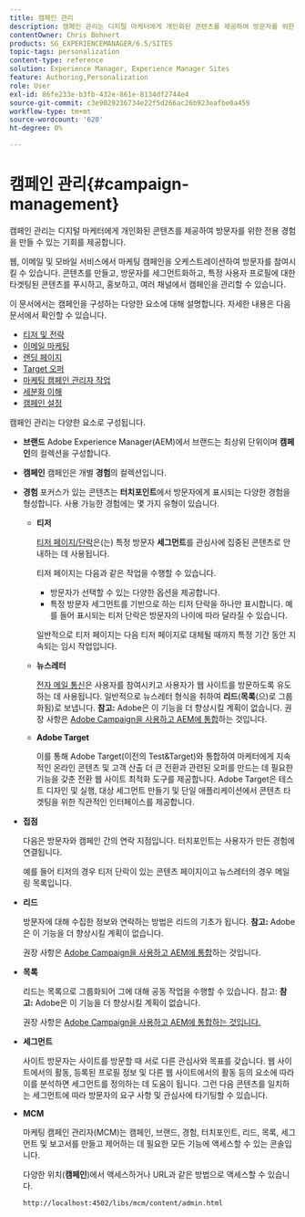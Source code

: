 ```yaml
---
title: 캠페인 관리
description: 캠페인 관리는 디지털 마케터에게 개인화된 콘텐츠를 제공하여 방문자를 위한 전용 경험을 만들 수 있는 기회를 제공합니다. 웹, 이메일 및 모바일 서비스에서 마케팅 캠페인을 오케스트레이션하여 방문자를 참여시킬 수 있습니다.
contentOwner: Chris Bohnert
products: SG_EXPERIENCEMANAGER/6.5/SITES
topic-tags: personalization
content-type: reference
solution: Experience Manager, Experience Manager Sites
feature: Authoring,Personalization
role: User
exl-id: 86fe233e-b3fb-432e-861e-8134df2744e4
source-git-commit: c3e9029236734e22f5d266ac26b923eafbe0a459
workflow-type: tm+mt
source-wordcount: '620'
ht-degree: 0%

---
```


# 캠페인 관리{#campaign-management}

캠페인 관리는 디지털 마케터에게 개인화된 콘텐츠를 제공하여 방문자를 위한 전용 경험을 만들 수 있는 기회를 제공합니다.

웹, 이메일 및 모바일 서비스에서 마케팅 캠페인을 오케스트레이션하여 방문자를 참여시킬 수 있습니다. 콘텐츠를 만들고, 방문자를 세그먼트화하고, 특정 사용자 프로필에 대한 타겟팅된 콘텐츠를 푸시하고, 홍보하고, 여러 채널에서 캠페인을 관리할 수 있습니다.

이 문서에서는 캠페인을 구성하는 다양한 요소에 대해 설명합니다. 자세한 내용은 다음 문서에서 확인할 수 있습니다.

* [티저 및 전략](/help/sites-classic-ui-authoring/classic-personalization-campaigns-teasers-strategy.md)
* [이메일 마케팅](/help/sites-classic-ui-authoring/classic-personalization-campaigns-email.md)
* [랜딩 페이지](/help/sites-classic-ui-authoring/classic-personalization-campaigns-landingpage.md)
* [Target 오퍼](/help/sites-classic-ui-authoring/classic-personalization-campaigns-target-offers.md)
* [마케팅 캠페인 관리자 작업](/help/sites-classic-ui-authoring/classic-personalization-campaigns-mktg-manager.md)
* [세분화 이해](/help/sites-classic-ui-authoring/classic-personalization-campaigns-segmentation.md)
* [캠페인 설정](/help/sites-classic-ui-authoring/classic-personalization-campaigns-setting-up-your.md)

캠페인 관리는 다양한 요소로 구성됩니다.

* **브랜드**
Adobe Experience Manager(AEM)에서 브랜드는 최상위 단위이며 **캠페인**&#x200B;의 컬렉션을 구성합니다.

* **캠페인**
캠페인은 개별 **경험**&#x200B;의 컬렉션입니다.

* **경험**
포커스가 있는 콘텐츠는 **터치포인트**&#x200B;에서 방문자에게 표시되는 다양한 경험을 형성합니다. 사용 가능한 경험에는 몇 가지 유형이 있습니다.

   * **티저**

     [티저 페이지/단락](#teasers)은(는) 특정 방문자 **세그먼트**&#x200B;를 관심사에 집중된 콘텐츠로 안내하는 데 사용됩니다.

     티저 페이지는 다음과 같은 작업을 수행할 수 있습니다.

      * 방문자가 선택할 수 있는 다양한 옵션을 제공합니다.
      * 특정 방문자 세그먼트를 기반으로 하는 티저 단락을 하나만 표시합니다. 예를 들어 표시되는 티저 단락은 방문자의 나이에 따라 달라질 수 있습니다.

     일반적으로 티저 페이지는 다음 티저 페이지로 대체될 때까지 특정 기간 동안 지속되는 임시 작업입니다.

   * **뉴스레터**

     [전자 메일 통신](#emailmarketing)은 사용자를 참여시키고 사용자가 웹 사이트를 방문하도록 유도하는 데 사용됩니다. 일반적으로 뉴스레터 형식을 취하여 **리드**(**목록**(으)로 그룹화됨)로 보냅니다. **참고:** Adobe은 이 기능을 더 향상시킬 계획이 없습니다. 권장 사항은 [Adobe Campaign을 사용하고 AEM에 통합](/help/sites-administering/campaign.md)하는 것입니다.

   * **Adobe Target**

     이를 통해 Adobe Target(이전의 Test&amp;Target)와 통합하여 마케터에게 지속적인 온라인 콘텐츠 및 고객 산출 더 큰 전환과 관련된 오퍼를 만드는 데 필요한 기능을 갖춘 전환 웹 사이트 최적화 도구를 제공합니다. Adobe Target은 테스트 디자인 및 실행, 대상 세그먼트 만들기 및 단일 애플리케이션에서 콘텐츠 타겟팅을 위한 직관적인 인터페이스를 제공합니다.

* **접점**

  다음은 방문자와 캠페인 간의 연락 지점입니다. 터치포인트는 사용자가 만든 경험에 연결됩니다.

  예를 들어 티저의 경우 티저 단락이 있는 콘텐츠 페이지이고 뉴스레터의 경우 메일링 목록입니다.

* **리드**

  방문자에 대해 수집한 정보와 연락하는 방법은 리드의 기초가 됩니다. **참고:** Adobe은 이 기능을 더 향상시킬 계획이 없습니다.

  권장 사항은 [Adobe Campaign을 사용하고 AEM에 통합](/help/sites-administering/campaign.md)하는 것입니다.

* **목록**

  리드는 목록으로 그룹화되어 그에 대해 공동 작업을 수행할 수 있습니다. 참고: **참고:** Adobe은 이 기능을 더 향상시킬 계획이 없습니다.

  권장 사항은 [Adobe Campaign을 사용하고 AEM에 통합하는 것입니다.](/help/sites-administering/campaign.md)

* **세그먼트**

  사이트 방문자는 사이트를 방문할 때 서로 다른 관심사와 목표를 갖습니다. 웹 사이트에서의 활동, 등록된 프로필 정보 및 다른 웹 사이트에서의 활동 등의 요소에 따라 이를 분석하면 세그먼트를 정의하는 데 도움이 됩니다. 그런 다음 콘텐츠를 일치하는 세그먼트에 따라 방문자의 요구 사항 및 관심사에 타기팅할 수 있습니다.

* **MCM**

  마케팅 캠페인 관리자(MCM)는 캠페인, 브랜드, 경험, 터치포인트, 리드, 목록, 세그먼트 및 보고서를 만들고 제어하는 데 필요한 모든 기능에 액세스할 수 있는 콘솔입니다.

  다양한 위치(**캠페인**)에서 액세스하거나 URL과 같은 방법으로 액세스할 수 있습니다.

  `http://localhost:4502/libs/mcm/content/admin.html`
